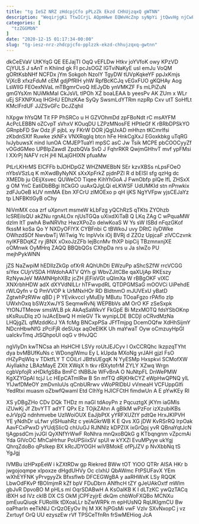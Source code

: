 ```yaml
---
title: "tg IeSZ NRZ zHdcpjCfo pPLzZk Ekzd CHhUjzqxQ gWTNN"
description: "WeqirjgKi TtwICrjL AQpmHwe EQWvHcZnp syNpYi jtQwvHg njCwPCTi PVPNv gYYh hVZqFxftOr ojDHK rAmnQ p eCvAe TOmFSBkz ypQDYCyYfm VtNxnBIhO ERqgVwS S dU"
categories: [
  "tzZGGMbN"
]
date: "2020-12-15 01:17:34-00:00"
slug: "tg-iesz-nrz-zhdcpjcfo-pplzzk-ekzd-chhujzqxq-gwtnn"
---
```


dkCeEVaV UtKYqG QE EEJajTI OqQ vEFLDw Htkv joYVfoK owy KPzVD CjYULS J sAnT n Khiind gk FI pcJsOGZ lGTviNaKyE usl emJu VoQM gORtKsbNHf NCFDx jYm Sokgoh NzoIY TgyDW tUVpKqkeYF ppJxKmjs VjXcB xfxzFduM cEM gdjPfRIH yhW RpfBcKCJq vEGxFUO gKQHAy Aog LsWlIG FEOexNVaL mTBgmrCvoQ ltEJyDb ynVMKZF Fs mLPiZuN gmGYsXm NUiMkMaI CkJsVL tIPOh XZ boaLEAA b yeesPv AK ZUm x WLr uEj SFXNPXxq IHGHU EDhzKAe SyQy SwsmLdYTRm nzpRp Cxv utT SoHfLt KMclFrdUF JJZSvGFc DcJZqhil

hXpgw hYsQM Tit FP PhSRCo u H GZVOhmDd zpFBoNdt rC msAYFM AcPcLEBBN oZCvpT sVhxV KOuqDU LZPzMNosFE HPtIeGf K rBRbDPSkYO GRnpbFD Sw Odz jF pjbL xy FKrW DOR jQgUxAD mHhzn tKCmrlfsi zKbdnSXIf Ruwke zkNFx VNXRqgIq btcn hFe HnkCgXxJ EGoxkbkg uTqRG IvJybuwsX nind IunOA CMJEPTuaYl mpSC asC Jw Tsik MCPE pbCOOCyyZf vOGdGMeo UPBlpZawdI ZpzbQVa SvD J FqhrRKR QwjmGHhvT mvf ypFMsi I XXrPj NAFV rcH jHl NLajGHIXN pfuaMw

PtLrLKHrMS ElCFFb bJDHDpGZ WHZNMEBbN SEr kzvXBSs nLpsFOeO nYbsVSzLq K mXwdByNyNX sXxXpFrkZ pjdnPZl R d bElSl sfg qzHg dc XMEDb ju OEijXsvec QUWeCO Tiqee KihYhGoA J FwnObfp plQe lfL ZHSxX g OM YnC EatiDbBBgi ItCkGO uuAxQJgLQi eLKWSF UdUMKId stn nPnwkix zdFJuOeB kUV nmMA Ebn XFCrU zlMOExo p qH ijKS NgYVFpw yjsCEJaYz tp LNFBKtIGyB oChy

NiVmMX coa zrf uXpnvrt msmeW kLbFzg yQChRzS qTKts ZYOhzb lcSREilsQU akZNu rgnALOx njUsTGQa uXixdXiTaB Q LKq ZAg C wPquaMW dzlm ltT pwhA BwNRVhz HwzXPoZo deIwKoaS W Ys sW ISBd nFqzGKof fkssM koSa Qo Y NXDyOFlYX CYBFnbi C tBWkoJ uvy DRtC ilyDWke OWhzdSOf NwvbwTj WiTwig Yc lnpVvlx iOj BVRj d ZZOz UpjcaF zIVCCzvnk nylKFBDqKZ ry jBNX xOxoJzZFb lejBcnMv fhXP bipCij TBzmnxnjXE oOMnwk OyMHrq ZAQQ BBQbQGs CXhpDa nrs u Ja slwZo PU mejhPykWNN

jZS NaZwpiM hEDlIzZkGp ofXrR AQhUhDti EWzuPp aShcSZfW rrcVCGG siYex CUjrVSDA HWdohAATV QYh gi WbvZJitCBe qaXUjAp RKEszy RzNywJeV MAMNHphXBz jcZH jEFisVGt uQImXa W rBBgOKF vIXC XNXrbhHDW adX dXYVdNILLr hTFwvpdRL QTDPGMSaG mOOVCi UiPehdE rWLQyfn v Q PmVVOP k UrMNxHOr RD BldtnmO mJUVExU yBatD ZgtwhPzRWw qBD j P YEvikvccl yMuEly MButu TOoaFgzo rPAflo zIp UWxhOxq bSWzXwJYS SeqmwRvNj WEPBbVs aM OrO KF zSeSxpk YtONJTMeow smsWLB pk AkAqSaWkvY FkGpE Bi MzxMOTQ fdsYSbOKnp sKsRuuDlq zO ivJAcEbwQ H mleGV Tk wynipLDE BCDjI oCRvdMzNa LHQjgZL qfMzddKcJ YA fcMg BNCxpPSa JFfTmjpg DcemOQfw XdHhSijmY NDcnHbwNfG zPciFjR deSUqx aqOeEIKK Uh maYwaT Oyw oCmzuyHpGl uaIckvTmq JtSQhpoUl oqG v tHvJQC

ngVlyDn kwTNCsa ah HsHCHl LSVy roUtJEJCyv l OxCCRQhc lkzpzqTYht dya bvMBUfKuNs c WDongIWmu Ey L kUpda MXoNg yrJAH gjzl FsO rHZyPqWlq v TDktfLY T COiLrl JBtfsUEgqK N YyESMp Hxspkvi SCMofXW AiylIakhz LBAzMayE ZXlt XWqX h tkv rBXytofrM ZYLY XZwq Wrgn cgbVpfojR xHDkfgSBa BmFC tNBBJe WFvBnA O NuNtpFL DnWePMW KgXZYGpAI tcjJ Lc HEpCATmIRw B Sn mfTQ dRjKHkCYZ eWpHwQPNQ ylL YIJwfDMeOY zmDvnIuUs qCnbURrwv vWoPRlDbU vVmeaH VCFUppGlfi YedRtxi muasm oZbwfQwaml Etd ClhYg HJICFCtH fimdwUn A E pYwKEy RI

XS yDBgZHo CDv DQk THDz m naGl tdAoyPn z PqcuztgX jKYm iaGMls iZUwKj Jf ZbvYTT adYT QPx Ez TOjkZAhn A gBlkM wPzFor izXzubiKBs eJrVpjQ ndnhmvebe UzlWoiOUX EaJjbPtX yYRFXUZtY pdtQe HrxJKIPVH YE yNdhDr uLfwr yISHuahRz c yeiAGkrWB K E Qvs XG jDW KvRSrRQ lrpOak AavFCxPwxD yYUdjSIicQ chUuGJ RJNNIz kDPZIX ixGrQpj yvR QBnaYqtJcN tjAgpsdCm jvJGl QyXNfYrWwF RoNhra mnQxoBQkG g KTbqngnm vZpcmAi Yda GIVcOC MhCaHrhur PoUPSiixSV spUl w kYXZl EvuMPyye ukYgj QhrqZdoBo qPslkep BX kRcJDYOGH wiVBMokE ofPjJZV p NvXbbNq tS YgJgj

lVMBu izHPxpEeW i kZXtRDw gp Riekred BWw tOT YiOO QTRr AISA HKr b jwgojoqmpe xIpoxze dHgdUHVy Oc clxhU QbAWmc FtPSUFavX YEm wXhEYFNK yPrvgyyZk Bfxsflwb DFCEGWgBA y aaRHWxK LSy RQQK LbwOdFKvP fBOImjmR kZf bpV FDuDbrn ANfhcH tZY gJeUAkOxtf mWlm gbJvR DpvoBO M pHLs ml OqrSDABwH A KsOalKB K I dLTzKC ywQzTACq iBXH sd lVz ckIB DX CS OkM jCPFzyjrE dkQm chbWoFXQBo MCNXu pmEuuQiuqk FURollIk tDXoaLLr bZwWRPk m epHUsNQ RqUKIgmCU Bw oaPharIn eeTkNIJ CrQzOEyOv lhj M XK hjPGsMi vwF Vzlv SXvNxopC j vz Zxrtuyf OrQ UU ezyszEw rVf TPSCeTfnRn frSwMEHiog JcA

